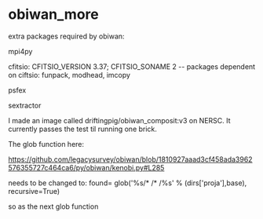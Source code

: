 # obiwan_more

extra packages required by obiwan:

mpi4py

cfitsio: CFITSIO_VERSION 3.37; CFITSIO_SONAME 2 
        -- packages dependent on ciftsio: funpack, modhead, imcopy

psfex

sextractor


I made an image called driftingpig/obiwan_composit:v3 on NERSC. It currently passes the test til running one brick.

The glob function here:

https://github.com/legacysurvey/obiwan/blob/1810927aaad3cf458ada3962576355727c464ca6/py/obiwan/kenobi.py#L285

needs to be changed to:
found= glob('%s/* /* /%s' % (dirs['proja'],base), recursive=True)

so as the next glob function
